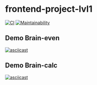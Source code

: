 # frontend-project-lvl1

[![CI](https://github.com/azizmuradovar/frontend-project-lvl1/workflows/CI/badge.svg)](https://github.com/azizmuradovar/frontend-project-lvl1/actions)
[![Maintainability](https://api.codeclimate.com/v1/badges/a99a88d28ad37a79dbf6/maintainability)](https://codeclimate.com/github/codeclimate/codeclimate/maintainability)


## Demo Brain-even
[![asciicast](https://asciinema.org/a/347764.svg)](https://asciinema.org/a/347764)

## Demo Brain-calc
[![asciicast](https://asciinema.org/a/347766.svg)](https://asciinema.org/a/347766)
